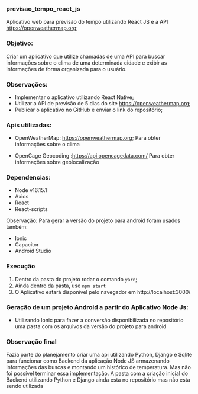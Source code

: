 ### previsao_tempo_react_js

Aplicativo web para previsão do tempo utilizando React JS e a API https://openweathermap.org;


### Objetivo:

Criar um aplicativo que utilize chamadas de uma API para buscar informações sobre o clima de uma determinada cidade e 
exibir as informações de forma organizada para o usuário.



### Observações:

- Implementar o aplicativo utilizando React Native;
- Utilizar a API de previsão de 5 dias do site https://openweathermap.org;
- Publicar o aplicativo no GitHub e enviar o link do repositório;

### Apis utilizadas:

- OpenWeatherMap: https://openweathermap.org;
  Para obter informações sobre o clima

- OpenCage Geocoding :https://api.opencagedata.com/
  Para obter informações sobre geolocalização 


### Dependencias:

- Node v16.15.1
- Axios
- React
- React-scripts

Observação: Para gerar a versão do projeto para android foram usados também:

- Ionic
- Capacitor
- Android Studio


### Execução

1. Dentro da pasta do projeto rodar o comando `yarn`;
2. Ainda dentro da pasta, use `npm start`
3. O Aplicativo estará disponível pelo navegador em http://localhost:3000/


### Geração de um projeto Android a partir do Aplicativo Node Js:

- Utilizando Ionic para fazer a conversão disponibilizada no repositório uma pasta com os arquivos da versão do projeto para android


### Observação final

Fazia parte do planejamento criar uma api utilizando Python, Django e Sqlite para funcionar como Backend da aplicação Node JS armazenando informações das buscas e montando um histórico de temperatura. Mas não foi possível terminar essa implementação. A pasta com a criação inicial do Backend utilizando Python e Django ainda esta no repositório mas não esta sendo utilizada
